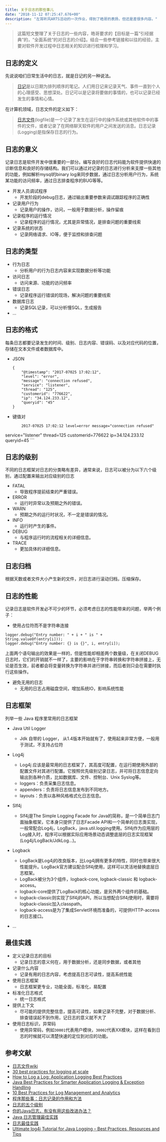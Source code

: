 ```yaml
---
title: 关于日志的那些事儿
date: "2018-11-12 07:25:47.676+00"
description: "左耳听风ARTS活动的一次作业，得到了皓哥的表扬，但还是差很多内容。"
---
```


> 这篇短文整理了关于日志的一些内容，皓哥要求的【目标是一篇“引经据典“的，“全面系统“的对日志的介绍】。结合一些参考链接和以往的经验，主要对软件开发过程中日志相关的知识进行梳理和学习。

## 日志的定义

先说说咱们日常生活中的日志，就是日记的另一种说法。

> [日记](https://zh.wikipedia.org/wiki/%E6%97%A5%E8%AE%B0)是以日期为排列顺序的笔记。人们用日记来记录天气、事件一直到个人的心理感受、思想深处。日记可以是记录将要做的事情的，也可以记录已经发生的事情和心情。

在计算机领域，日志文件的定义如下：

> [日志文件](https://zh.wikipedia.org/zh-hans/%E6%97%A5%E5%BF%97%E6%96%87%E4%BB%B6)(logfile)是一个记录了发生在运行中的操作系统或其他软件中的事件的文件，或者记录了在网络聊天软件的用户之间发送的消息。日志记录(Logging)是指保存日志的行为。


## 日志的意义

记录日志是软件开发中很重要的一部分。编写良好的日志代码能为软件提供快速的诊断信息和良好的存储结构。我们可以通过对记录的日志进行分析来支撑一些其他的功能，例如解析mysql的binary log来同步数据，通过日志分析用户行为，系统某功能的访问频率，通过日志排查程序的BUG等等。

- 开发人员调试程序
	- 开发阶段的debug日志，通过输出重要参数来调试跟踪程序的正确性
- 记录用户行为
	- 记录用户的操作，访问，一般用于数据分析，操作留痕 
- 记录程序的运行情况
	- 记录程序的运行情况，尤其是异常情况，是排查问题的重要线索
- 记录系统的状态
	- 记录网络请求、IO等，便于监控和排查问题
	
## 日志的类型

- 行为日志
	- 分析用户的行为日志内容来实现数据分析等功能 
- 访问日志
	- 访问来源、功能的访问频率 
- 错误日志
	- 记录程序运行错误的现场，解决问题的重要线索
- 数据库日志
	- 记录SQL记录，可以分析慢SQL，生成报告 
- ...

## 日志的格式

每条日志都要记录发生的时间、级别、日志内容、错误码、以及对应代码的位置，存储在文本文件或者数据库中。
	
- JSON
	```
	{
  		"@timestamp": "2017-07025 17:02:12",
  		"level": "error",
  		"message": "connection refused",
  		"service": "listener",
  		"thread": "125",
  		"customerid": "776622",
  		"ip": "34.124.233.12",
  		"queryid": "45"
  	}
	```
- 键值对
	```
		2017-07025 17:02:12 level=error message="connection refused"
service="listener" thread=125 customerid=776622 ip=34.124.233.12
queryid=45
	```

## 日志的级别

不同的日志框架对日志的分类略有差异，通常来说，日志可以被分为以下六个级别，通过配置来输出对应级别的日志

- FATAL
	- 导致程序提前结束的严重错误。
- ERROR
	- 运行时异常以及预期之外的错误。
- WARN
	- 预期之外的运行时状况，不一定是错误的情况。
- INFO
	- 运行时产生的事件。
- DEBUG
	- 与程序运行时的流程相关的详细信息。
- TRACE
	- 更加具体的详细信息。

## 日志归档

根据天数或者文件大小产生新的文件，对日志进行滚动归档，压缩保存。


## 日志的性能

记录日志是软件开发必不可少的环节，必须考虑日志的性能带来的问题，举两个例子：

- 使用占位符而不是字符串连接

```
logger.debug("Entry number: " + i + " is " +  String.valueOf(entry[i])); 
logger.debug("Entry number: {} is {}", i, entry[i]);
```
上面两个语句输出的效果是一样的，但是性能却相差两个数量级，在关闭DEBUG日志时，它们的开销就不一样了，主要的影响在于字符串转换和字符串拼接上，无论是否生效，前者都会将变量转换为字符串并进行拼接，而后者则只会在需要时执行这些操作。

- 避免无用的日志
	- 无用的日志占用磁盘空间，增加系统IO，影响系统性能 
	

## 日志框架

列举一些 Java 程序里常用的日志框架

- Java Util Logger
	- Jdk 自带的 Logger， 从1.4版本开始就有了，使用起来非常方便，一般用于测试，不支持占位符
- Log4j
	- Log4j 应该是最常用的日志框架了，其高度可配置，在运行期使用外部的配置文件对其进行配置。它按照优先级别记录日志，并可将日志信息定向输出到各种介质，比如数据库、文件、控制台、Unix Syslog等。
	- loggers：负责采集日志信息。
	- appenders：负责将日志信息发布到不同地方。
	- layouts：负责以各种风格格式化日志信息。 	
- Slf4j
	- Slf4j是The Simple Logging Facade for Java的简称，是一个简单日志门面抽象框架，它本身只提供了日志Facade API和一个简单的日志类实现，一般常配合Log4j，LogBack，java.util.logging使用。Slf4j作为应用层的Log接入时，程序可以根据实际应用场景动态调整底层的日志实现框架(Log4j/LogBack/JdkLog…)。

- Logback
	- LogBack是Log4j的改良版本，比Log4j拥有更多的特性，同时也带来很大性能提升。LogBack官方建议配合Slf4j使用，这样可以灵活地替换底层日志框架。 
	- LogBack被分为3个组件，logback-core, logback-classic 和 logback-access。
	- logback-core提供了LogBack的核心功能，是另外两个组件的基础。
	- logback-classic则实现了Slf4j的API，所以当想配合Slf4j使用时，需要将logback-classic加入classpath。
	- logback-access是为了集成Servlet环境而准备的，可提供HTTP-access的日志接口。
- ...

## 最佳实践

- 定义记录日志的目标
	- 记录日志的意义何在，用于数据分析，还是同步数据，或者其他 
- 记录什么内容
	- 记录有用的日志内容，考虑提高日志可读性，提高系统性能 
- 使用日志框架
	- 日志框架更专业，功能全面，标准化，易配置
- 标准化日志格式
	- 统一日志格式 
- 提供上下文
	- 尽可能的提供完整信息，提高可读性，如果记录不完整，对于数据分析、排查错误起不到作用，记日志的意义就不大了 
- 使用日志标识，异常码
	- 使用异常码，例如`30001`代表用户模块，`30002`代表XX模块，这样在看到日志的时候就可以清楚快速的定位到对应的功能。 

## 参考文献

- [日志文件wiki](https://zh.wikipedia.org/wiki/日志文件)
- [30 best practices for logging at scale](https://www.loggly.com/blog/30-best-practices-logging-scale/)
- [How to Log a Log: Application Logging Best Practices](https://logz.io/blog/logging-best-practices/)
- [Java Best Practices for Smarter Application Logging & Exception Handling](https://stackify.com/java-logging-best-practices/)
- [10 Best Practices for Log Management and Analytics](https://dzone.com/articles/10-best-practices-for-log-management-and-analytics-1)
- [程序那些事：日志记录的作用和方法](https://www.infoq.cn/article/why-and-how-log)
- [日志的五个级别](https://www.infoq.cn/article/five-levels-of-logging)
- [你的Java日志，有没有用这些改进办法？](https://mp.weixin.qq.com/s?__biz=MjM5MDE0Mjc4MA==&mid=207451012&idx=1&sn=de9fba4eda0f221363b6d5ae54243416&scene=27#wechat_redirect)
- [Java 日志管理最佳实践](https://www.ibm.com/developerworks/cn/java/j-lo-practicelog/index.html)
- [日志最佳实践](http://blog.jobbole.com/56574/)
- [Ultimate log4j Tutorial for Java Logging – Best Practices, Resources and Tips](https://stackify.com/log4j-guide-dotnet-logging/)



